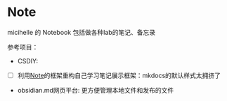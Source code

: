 # Note
micihelle 的 Notebook 包括做各种lab的笔记、备忘录


参考项目：
- CSDIY:
- [ ] 利用[Note](https://github.com/TonyCrane/note)的框架重构自己学习笔记展示框架：mkdocs的默认样式太拥挤了
- obsidian.md网页平台: 更方便管理本地文件和发布的文件
